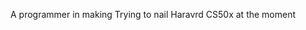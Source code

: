 A programmer in making
Trying to nail Haravrd CS50x at the moment

<!---
safa-aamir/safa-aamir is a ✨ special ✨ repository because its `README.md` (this file) appears on your GitHub profile.
You can click the Preview link to take a look at your changes.
--->
